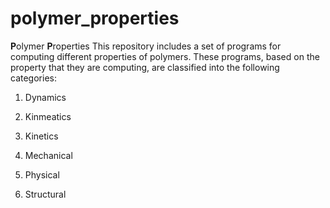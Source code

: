 # polymer_properties
**P**olymer **P**roperties
This repository includes a set of programs for computing different properties of polymers.
These programs, based on the property that they are computing, are classified into the following categories:

1) Dynamics

2) Kinmeatics

3) Kinetics

4) Mechanical 

5) Physical

6) Structural

